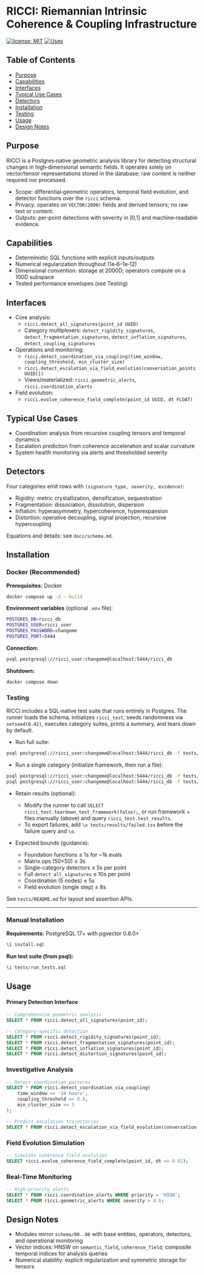 # RICCI: Riemannian Intrinsic Coherence & Coupling Infrastructure

[![license: MIT](https://img.shields.io/badge/license-MIT-yellow.svg)](https://opensource.org/licenses/MIT) [![Uses](https://img.shields.io/badge/uses-PostgreSQL%2017%2B-darkgreen.svg)](https://github.com/pgvector/pgvector)

## Table of Contents

- [Purpose](#purpose)
- [Capabilities](#capabilities)
- [Interfaces](#interfaces)
- [Typical Use Cases](#typical-use-cases)
- [Detectors](#detectors)
- [Installation](#installation)
- [Testing](#testing)
- [Usage](#usage)
- [Design Notes](#design-notes)

## Purpose

RICCI is a Postgres‑native geometric analysis library for detecting structural changes in high‑dimensional semantic fields. It operates solely on vector/tensor representations stored in the database; raw content is neither required nor processed.

- Scope: differential‑geometric operators, temporal field evolution, and detector functions over the `ricci` schema.
- Privacy: operates on `VECTOR(2000)` fields and derived tensors; no raw text or content.
- Outputs: per‑point detections with severity in [0,1] and machine‑readable evidence.

## Capabilities

- Deterministic SQL functions with explicit inputs/outputs
- Numerical regularization throughout (1e‑6–1e‑12)
- Dimensional convention: storage at 2000D; operators compute on a 100D subspace
- Tested performance envelopes (see Testing)

## Interfaces

- Core analysis:
  - `ricci.detect_all_signatures(point_id UUID)`
  - Category multiplexers: `detect_rigidity_signatures`, `detect_fragmentation_signatures`, `detect_inflation_signatures`, `detect_coupling_signatures`
- Operations and monitoring:
  - `ricci.detect_coordination_via_coupling(time_window, coupling_threshold, min_cluster_size)`
  - `ricci.detect_escalation_via_field_evolution(conversation_points UUID[])`
  - Views/materialized: `ricci.geometric_alerts`, `ricci.coordination_alerts`
- Field evolution:
  - `ricci.evolve_coherence_field_complete(point_id UUID, dt FLOAT)`

## Typical Use Cases

- Coordination analysis from recursive coupling tensors and temporal dynamics
- Escalation prediction from coherence acceleration and scalar curvature
- System health monitoring via alerts and thresholded severity

## Detectors

Four categories emit rows with `(signature_type, severity, evidence)`:

- Rigidity: metric crystallization, densification, sequestration
- Fragmentation: dissociation, dissolution, dispersion
- Inflation: hyperasymmetry, hypercoherence, hyperexpansion
- Distortion: operative decoupling, signal projection, recursive hypercoupling

Equations and details: see `docs/schema.md`.

## Installation

### Docker (Recommended)

**Prerequisites:** Docker

```bash
docker compose up -d --build
```

**Environment variables** (optional `.env` file):
```bash
POSTGRES_DB=ricci_db
POSTGRES_USER=ricci_user 
POSTGRES_PASSWORD=changeme
POSTGRES_PORT=5444
```

**Connection:**
```bash
psql postgresql://ricci_user:changeme@localhost:5444/ricci_db
```

**Shutdown:**
```bash
docker compose down
```

### Testing

RICCI includes a SQL‑native test suite that runs entirely in Postgres. The runner loads the schema, initializes `ricci_test`, seeds randomness via `setseed(0.42)`, executes category suites, prints a summary, and tears down by default.

- Run full suite:
```bash
psql postgresql://ricci_user:changeme@localhost:5444/ricci_db -f tests/run_tests.sql
```

- Run a single category (initialize framework, then run a file):
```bash
psql postgresql://ricci_user:changeme@localhost:5444/ricci_db -f tests/test_framework.sql
psql postgresql://ricci_user:changeme@localhost:5444/ricci_db -f tests/signatures/test_rigidity_signatures.sql
```

- Retain results (optional):
  - Modify the runner to call `SELECT ricci_test.teardown_test_framework(false);`, or run framework + files manually (above) and query `ricci_test.test_results`.
  - To export failures, add `\o tests/results/failed.tsv` before the failure query and `\o`.

- Expected bounds (guidance):
  - Foundation functions ≤ 1s for ~1k evals
  - Matrix ops (50×50) ≤ 3s
  - Single-category detectors ≤ 5s per point
  - Full `detect_all_signatures` ≤ 10s per point
  - Coordination (5 nodes) ≤ 5s
  - Field evolution (single step) ≤ 8s

See `tests/README.md` for layout and assertion APIs.

---

### Manual Installation

**Requirements:** PostgreSQL 17+ with pgvector 0.8.0+

```sql
\i install.sql
```

**Run test suite (from psql):**
```sql
\i tests/run_tests.sql
```

## Usage

#### Primary Detection Interface
```sql
-- Comprehensive geometric analysis
SELECT * FROM ricci.detect_all_signatures(point_id);

-- Category-specific detection
SELECT * FROM ricci.detect_rigidity_signatures(point_id);
SELECT * FROM ricci.detect_fragmentation_signatures(point_id);
SELECT * FROM ricci.detect_inflation_signatures(point_id);
SELECT * FROM ricci.detect_distortion_signatures(point_id);
```

### Investigative Analysis
```sql
-- Detect coordination patterns
SELECT * FROM ricci.detect_coordination_via_coupling(
    time_window => '24 hours',
    coupling_threshold => 0.8,
    min_cluster_size => 3
);

-- Predict escalation trajectories  
SELECT * FROM ricci.detect_escalation_via_field_evolution(conversation_points);
```

### Field Evolution Simulation
```sql
-- Simulate coherence field evolution
SELECT ricci.evolve_coherence_field_complete(point_id, dt => 0.01);
```

### Real-Time Monitoring
```sql
-- High-priority alerts
SELECT * FROM ricci.coordination_alerts WHERE priority = 'HIGH';
SELECT * FROM ricci.geometric_alerts WHERE severity > 0.6;
```

## Design Notes

- Modules mirror `schema/00..06` with base entities, operators, detectors, and operational monitoring
- Vector indices: HNSW on `semantic_field`, `coherence_field`; composite temporal indices for analysis queries
- Numerical stability: explicit regularization and symmetric storage for tensors
